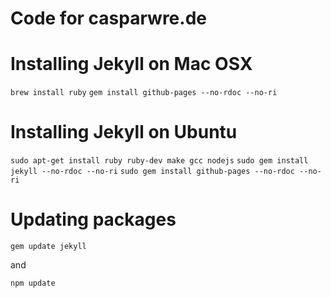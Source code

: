 Code for casparwre.de
============
# Installing Jekyll on Mac OSX
`brew install ruby`
`gem install github-pages --no-rdoc --no-ri`


# Installing Jekyll on Ubuntu
`sudo apt-get install ruby ruby-dev make gcc nodejs`
`sudo gem install jekyll --no-rdoc --no-ri`
`sudo gem install github-pages --no-rdoc --no-ri`

# Updating packages
`gem update jekyll`

and

`npm update`
